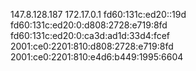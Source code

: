 147.8.128.187 172.17.0.1 fd60:131c:ed20::19d fd60:131c:ed20:0:d808:2728:e719:8fd fd60:131c:ed20:0:ca3d:ad1d:33d4:fcef 2001:ce0:2201:810:d808:2728:e719:8fd 2001:ce0:2201:810:e4d6:b449:1995:6604
